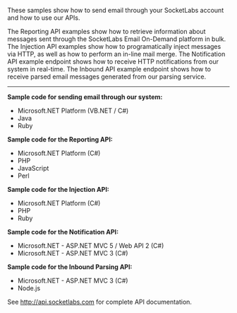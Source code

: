 These samples show how to send email through your SocketLabs account and how to use our APIs.

The Reporting API examples show how to retrieve information about messages sent through the SocketLabs Email On-Demand platform in bulk. The Injection API examples show how to programatically inject messages via HTTP, as well as how to perform an in-line mail merge. The Notification API example endpoint shows how to receive HTTP notifications from our system in real-time. The Inbound API example endpoint shows how to receive parsed email messages generated from our parsing service.

----

**Sample code for sending email through our system:**
- Microsoft.NET Platform (VB.NET / C#)
- Java
- Ruby

**Sample code for the Reporting API:**
- Microsoft.NET Platform (C#)
- PHP
- JavaScript
- Perl

**Sample code for the Injection API:**
- Microsoft.NET Platform (C#)
- PHP
- Ruby
 
**Sample code for the Notification API:**
- Microsoft.NET - ASP.NET MVC 5 / Web API 2 (C#)
- Microsoft.NET - ASP.NET MVC 3 (C#)

**Sample code for the Inbound Parsing API:**
- Microsoft.NET - ASP.NET MVC 3 (C#)
- Node.js

See http://api.socketlabs.com for complete API documentation.
